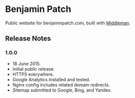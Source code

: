# Benjamin Patch
Public website for benjaminpatch.com, built with [Middleman](https://middlemanapp.com/).

## Release Notes

### 1.0.0
* 18 June 2015.
* Initial public release.
* HTTPS everywhere.
* Google Analytics installed and tested.
* Nginx config includes related domain redirects.
* Sitemap submitted to Google, Bing, and Yandex.
